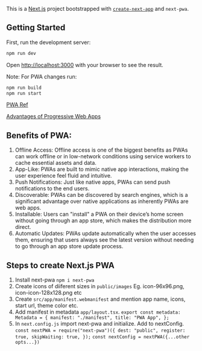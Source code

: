 This is a [Next.js](https://nextjs.org/) project bootstrapped with [`create-next-app`](https://github.com/vercel/next.js/tree/canary/packages/create-next-app) and `next-pwa`.

## Getting Started

First, run the development server:

```bash
npm run dev
```
Open [http://localhost:3000](http://localhost:3000) with your browser to see the result.

Note: For PWA changes run:
```bash
npm run build
npm run start
```

[PWA Ref](https://levelup.gitconnected.com/turn-your-next-js-app-into-a-progressive-web-app-pwa-cd6290330690)

[Advantages of Progressive Web Apps](https://stackademic.com/blog/adding-pwa-to-next-js-with-app-directory-simple-guide)
## Benefits of PWA:

1. Offline Access: Offline access is one of the biggest benefits as PWAs can work offline or in low-network conditions using service workers to cache essential assets and data.
2. App-Like: PWAs are built to mimic native app interactions, making the user experience feel fluid and intuitive.
3. Push Notifications: Just like native apps, PWAs can send push notifications to the end users.
4. Discoverable: PWAs can be discovered by search engines, which is a significant advantage over native applications as inherently PWAs are web apps.
5. Installable: Users can "install" a PWA on their device’s home screen without going through an app store, which makes the distribution more direct.
6. Automatic Updates: PWAs update automatically when the user accesses them, ensuring that users always see the latest version without needing to go through an app store update process.

## Steps to create Next.js PWA

1. Install next-pwa
   `npm i next-pwa`
2. Create icons of diiferent sizes in `public/images`
   Eg. icon-96x96.png, icon-icon-128x128.png etc
3. Create `src/app/manifest.webmanifest` and mention app name, icons, start url, theme color etc.
4. Add manifest in metadata `app/layout.tsx`.
   `export const metadata: Metadata = {
     manifest: "./manifest",
     title: "PWA App",
 };`
5. In `next.config.js` import next-pwa and initialize. Add to nextConfig.
   `const nextPWA = require("next-pwa")({
    dest: "public",
    register: true,
    skipWaiting: true,
});`
   `const nextConfig = nextPWA({...other opts...})`
